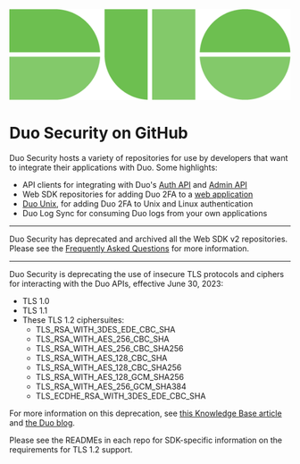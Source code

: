 ![Duo Security](/images/duoLogo-web.png)

# Duo Security on GitHub

Duo Security hosts a variety of repositories for use by developers that want to integrate their applications with Duo.
Some highlights:
* API clients for integrating with Duo's [Auth API](https://duo.com/docs/authapi) and [Admin API](https://duo.com/docs/adminapi)
* Web SDK repositories for adding Duo 2FA to a [web application](https://duo.com/docs/duoweb)
* [Duo Unix](https://duo.com/docs/duounix), for adding Duo 2FA to Unix and Linux authentication
* Duo Log Sync for consuming Duo logs from your own applications

----

Duo Security has deprecated and archived all the Web SDK v2 repositories.  Please see the [Frequently Asked Questions](https://duosecurity.github.io/faq.html) for more information.

----

Duo Security is deprecating the use of insecure TLS protocols and ciphers for interacting with the Duo APIs, effective June 30, 2023:
- TLS 1.0
- TLS 1.1
- These TLS 1.2 ciphersuites:
    - TLS_RSA_WITH_3DES_EDE_CBC_SHA
    - TLS_RSA_WITH_AES_256_CBC_SHA
    - TLS_RSA_WITH_AES_256_CBC_SHA256
    - TLS_RSA_WITH_AES_128_CBC_SHA
    - TLS_RSA_WITH_AES_128_CBC_SHA256
    - TLS_RSA_WITH_AES_128_GCM_SHA256
    - TLS_RSA_WITH_AES_256_GCM_SHA384
    - TLS_ECDHE_RSA_WITH_3DES_EDE_CBC_SHA


For more information on this deprecation, see [this Knowledge Base article](https://help.duo.com/s/article/7546) and [the Duo blog](https://duo.com/blog/weak-cipher-tls-1-0-1-1-deprecation-with-duo-mfa).

Please see the READMEs in each repo for SDK-specific information on the requirements for TLS 1.2 support.